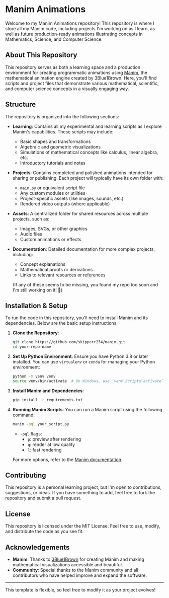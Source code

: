 # Manim Animations

Welcome to my Manim Animations repository! This repository is where I store all my Manim code, including projects I'm working on as I learn, as well as future production-ready animations illustrating concepts in Mathematics, Science, and Computer Science.

## About This Repository

This repository serves as both a learning space and a production environment for creating programmatic animations using [Manim](https://github.com/3b1b/manim), the mathematical animation engine created by 3Blue1Brown. Here, you'll find scripts and project files that demonstrate various mathematical, scientific, and computer science concepts in a visually engaging way.

## Structure

The repository is organized into the following sections:

- **Learning**: Contains all my experimental and learning scripts as I explore Manim's capabilities. These scripts may include:
  - Basic shapes and transformations
  - Algebraic and geometric visualizations
  - Simulations of mathematical concepts like calculus, linear algebra, etc.
  - Introductory tutorials and notes
  
- **Projects**: Contains completed and polished animations intended for sharing or publishing. Each project will typically have its own folder with:
  - `main.py` or equivalent script file
  - Any custom modules or utilities
  - Project-specific assets (like images, sounds, etc.)
  - Rendered video outputs (where applicable)
  
- **Assets**: A centralized folder for shared resources across multiple projects, such as:
  - Images, SVGs, or other graphics
  - Audio files
  - Custom animations or effects

- **Documentation**: Detailed documentation for more complex projects, including:
  - Concept explanations
  - Mathematical proofs or derivations
  - Links to relevant resources or references

  (If any of these seems to be missing, you found my repo too soon and I'm still working on it! :smiling_face_with_tear:)

## Installation & Setup

To run the code in this repository, you'll need to install Manim and its dependencies. Below are the basic setup instructions:

1. **Clone the Repository**:
   ```bash
   git clone https://github.com/skipperr254/manim.git
   cd your-repo-name
   ```

2. **Set Up Python Environment**:
   Ensure you have Python 3.8 or later installed. You can use `virtualenv` or `conda` for managing your Python environment:
   ```bash
   python -m venv venv
   source venv/bin/activate  # On Windows, use `venv\Scripts\activate`
   ```

3. **Install Manim and Dependencies**:
   ```bash
   pip install -r requirements.txt
   ```

4. **Running Manim Scripts**:
   You can run a Manim script using the following command:
   ```bash
   manim -pql your_script.py
   ```
   - `-pql` flags: 
     - `p`: preview after rendering
     - `q`: render at low quality
     - `l`: fast rendering

   For more options, refer to the [Manim documentation](https://docs.manim.community/en/stable/).

## Contributing

This repository is a personal learning project, but I'm open to contributions, suggestions, or ideas. If you have something to add, feel free to fork the repository and submit a pull request.

## License

This repository is licensed under the MIT License. Feel free to use, modify, and distribute the code as you see fit.

## Acknowledgements

- **Manim**: Thanks to [3Blue1Brown](https://www.3blue1brown.com/) for creating Manim and making mathematical visualizations accessible and beautiful.
- **Community**: Special thanks to the Manim community and all contributors who have helped improve and expand the software.

---

This template is flexible, so feel free to modify it as your project evolves!